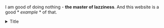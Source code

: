  I am good of doing nothing - **the master of lazziness**. And this website is a good * *example* * of that.

<details>
  <summary>Title</summary>

  Content here for checking how it works

</details>

